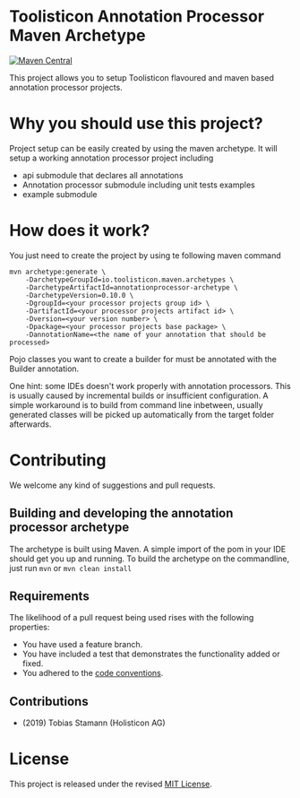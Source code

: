 # Toolisticon Annotation Processor Maven Archetype

[![Maven Central](https://maven-badges.herokuapp.com/maven-central/io.toolisticon.maven.archetypes/annotationprocessor-archetype/badge.svg)](https://maven-badges.herokuapp.com/maven-central/io.toolisticon.maven.archetypes/annotationprocessor-archetype)

This project allows you to setup Toolisticon flavoured and maven based annotation processor projects. 

# Why you should use this project?

Project setup can be easily created by using the maven archetype.
It will setup a working annotation processor project including

- api submodule that declares all annotations 
- Annotation processor submodule including unit tests examples
- example submodule


# How does it work?

You just need to create the project by using te following maven command

	mvn archetype:generate \
    	-DarchetypeGroupId=io.toolisticon.maven.archetypes \
    	-DarchetypeArtifactId=annotationprocessor-archetype \
    	-DarchetypeVersion=0.10.0 \
    	-DgroupId=<your processor projects group id> \
    	-DartifactId=<your processor projects artifact id> \
    	-Dversion=<your version number> \
    	-Dpackage=<your processor projects base package> \
    	-DannotationName=<the name of your annotation that should be processed>
    	


Pojo classes you want to create a builder for must be annotated with the Builder annotation.

One hint: some IDEs doesn't work properly with annotation processors.
This is usually caused by incremental builds or insufficient configuration.
A simple workaround is to build from command line inbetween, usually generated classes will be picked up automatically from the target folder afterwards.


# Contributing

We welcome any kind of suggestions and pull requests.

## Building and developing the annotation processor archetype

The archetype is built using Maven.
A simple import of the pom in your IDE should get you up and running. To build the archetype on the commandline, just run `mvn` or `mvn clean install`

## Requirements

The likelihood of a pull request being used rises with the following properties:

- You have used a feature branch.
- You have included a test that demonstrates the functionality added or fixed.
- You adhered to the [code conventions](http://www.oracle.com/technetwork/java/javase/documentation/codeconvtoc-136057.html).

## Contributions

- (2019) Tobias Stamann (Holisticon AG)

# License

This project is released under the revised [MIT License](LICENSE).
